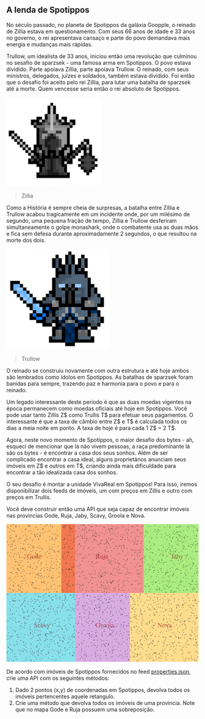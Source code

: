 ## A lenda de Spotippos

No século passado, no planeta de Spotippos da galáxia Goopple, o reinado de Zillia estava em questionamento. Com seus 66 anos de idade e 33 anos no governo, o rei apresentava cansaço e parte do povo demandava mais energia e mudanças mais rápidas. 

Trullow, um idealista de 33 anos, iniciou então uma revolução que culminou no sesafio de sparzsek - uma famosa arma em Spotippos. O povo estava dividido. Parte apoiava Zillia, parte apoiava Trullow. O reinado, com seus ministros, delegados, juízes e soldados, também estava dividido. Foi então que o desafio foi aceito pelo rei Zillia, para lutar uma batalha de sparzsek até a morte. Quem vencesse seria então o rei absoluto de Spotippos. 

![Zillia](public/images/zillia.png)
> Zillia

Como a História é sempre cheia de surpresas, a batalha entre Zillia e Trullow acabou tragicamente em um incidente onde, por um milésimo de segundo, uma pequena fração de tempo, Zillia e Trullow desferiram simultaneamente o golpe monashark, onde o combatente usa as duas mãos e fica sem defesa durante aproximadamente 2 segundos, o que resultou na morte dos dois.

![Trullow](public/images/trullow.png)
> Trullow
 
O reinado se construiu novamente com outra estrutura e até hoje ambos são lembrados como ídolos em Spotippos. As batalhas de sparzsek foram banidas para sempre, trazendo paz e harmonia para o povo e para o reinado.

Um legado interessante deste período é que as duas moedas vigentes na época permanecem como moedas oficiais até hoje em Spotippos. Você pode usar tanto Zillis Z$ como Trullis T$ para efetuar seus pagamentos. O interessante é que a taxa de câmbio entre Z$ e T$ é calculada todos os dias a meia noite em ponto. A taxa de hoje é para cada 1 Z$ = 2 T$.

Agora, neste novo momento de Spotippos, o maior desafio dos bytes - ah, esqueci de mencionar que lá não vivem pessoas, a raça predominante lá são os bytes - é encontrar a casa dos seus sonhos. Além de ser complicado encontrar a casa ideal, alguns proprietários anunciam seus imóveis em Z$ e outros em T$, criando ainda mais dificuldade para encontrar a tão idealizada casa dos sonhos. 

O seu desafio é montar a unidade VivaReal em Spotippos! Para isso, iremos disponibilizar dois feeds de imóveis, um com preços em Zillis e outro com preços em Trullis.

Você deve construir então uma API que seja capaz de encontrar imóveis nas provincias Gode, Ruja, Jaby, Scavy, Groola e Nova.

![Spotippos](public/images/spotippos.png)


De acordo com imóveis de Spotippos fornecidos no feed [properties.json](properties.json), crie uma API com os seguintes métodos:

1. Dado 2 pontos (x,y) de coordenadas em Spotippos, devolva todos os imóveis pertencentes aquele retangulo.
2. Crie uma método que devolva todos os imóveis de uma provincia. Note que no mapa Gode e Ruja possuem uma sobreposição.

